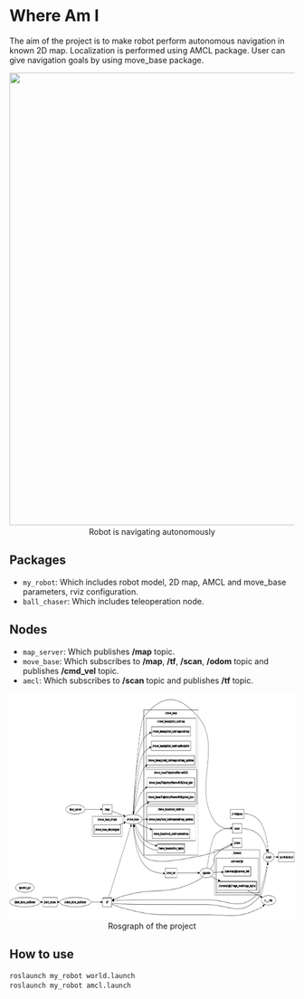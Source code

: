 # Where Am I
The aim of the project is to make robot perform autonomous navigation in known 2D map. Localization is performed using AMCL package. User can give navigation goals by using move_base package.

<p align="center">
  <img width="800" height="800" src="images/Where_Am_I.gif">
  <br>Robot is navigating autonomously
</p>

## Packages
* `my_robot`: Which includes robot model, 2D map, AMCL and move_base parameters, rviz configuration.
* `ball_chaser`: Which includes teleoperation node. 

## Nodes
* `map_server`: Which publishes **/map** topic.
* `move_base`: Which subscribes to **/map**, **/tf**, **/scan**, **/odom** topic and publishes **/cmd_vel** topic. 
* `amcl`: Which subscribes to **/scan** topic and publishes **/tf** topic.

<p align="center">
  <img width="800" height="400" src="images/rosgraph.png">
  <br>Rosgraph of the project
</p>

## How to use
```bash
roslaunch my_robot world.launch
roslaunch my_robot amcl.launch 
```

